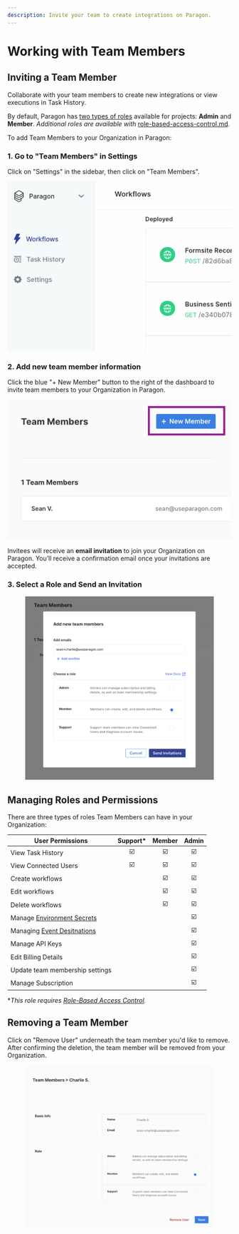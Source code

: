 ```yaml
---
description: Invite your team to create integrations on Paragon.
---
```


# Working with Team Members

## Inviting a Team Member

Collaborate with your team members to create new integrations or view executions in Task History.

By default, Paragon has [two types of roles](teams.md#managing-roles-and-permissions) available for projects: **Admin** and **Member**. _Additional roles are available with_ [role-based-access-control.md](role-based-access-control.md "mention")_._

To add Team Members to your Organization in Paragon:

### 1. Go to "Team Members" in Settings

Click on "Settings" in the sidebar, then click on "Team Members".

![](<../.gitbook/assets/Inviting team members to Paragon.gif>)

### 2. Add new team member information

Click the blue "+ New Member" button to the right of the dashboard to invite team members to your Organization in Paragon.

![](<../.gitbook/assets/Add new member button in Paragon.png>)

Invitees will receive an **email invitation** to join your Organization on Paragon. You’ll receive a confirmation email once your invitations are accepted.

### 3. Select a Role and Send an Invitation&#x20;

<figure><img src="../.gitbook/assets/Adding Team Members to Paragon Connect.png" alt=""><figcaption></figcaption></figure>

## Managing Roles and Permissions

There are three types of roles Team Members can have in your Organization:

| User Permissions                                                  | Support\* | Member | Admin |
| ----------------------------------------------------------------- | :-------: | :----: | :---: |
| View Task History                                                 |     ☑️    |   ☑️   |   ☑️  |
| View Connected Users                                              |     ☑️    |   ☑️   |   ☑️  |
| Create workflows                                                  |           |   ☑️   |   ☑️  |
| Edit workflows                                                    |           |   ☑️   |   ☑️  |
| Delete workflows                                                  |           |   ☑️   |   ☑️  |
| Manage [Environment Secrets](../workflows/environment-secrets.md) |           |        |   ☑️  |
| Managing [Event Desitnations](../monitoring/event-destinations/)  |           |        |   ☑️  |
| Manage API Keys                                                   |           |        |   ☑️  |
| Edit Billing Details                                              |           |        |   ☑️  |
| Update team membership settings                                   |           |        |   ☑️  |
| Manage Subscription                                               |           |        |   ☑️  |

\*_This role requires_ [_Role-Based Access Control_](role-based-access-control.md)_._

## Removing a Team Member

Click on "Remove User" underneath the team member you'd like to remove. After confirming the deletion, the team member will be removed from your Organization.

<figure><img src="../.gitbook/assets/Removing Team Members in Paragon Connect.gif" alt=""><figcaption></figcaption></figure>
